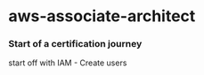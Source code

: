 # aws-associate-architect



### Start of a certification journey

start off with IAM - Create users



